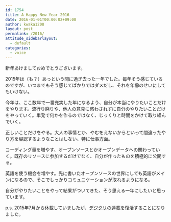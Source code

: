 ```yaml
---
id: 1754
title: A Happy New Year 2016
date: 2016-01-01T00:00:02+09:00
author: kwaka1208
layout: post
permalink: /2016/
attitude_sidebarlayout:
  - default
categories:
  - voice
---
```

新年あけましておめでとうございます。

2015年は（も？）あっという間に過ぎ去った一年でした。毎年そう感じているのですが、いつまでもそう感じてばかりではダメだし、それを年齢のせいにしてもいけない。

今年は、ここ数年で一番充実した年になるよう、自分が本当にやりたいことだけをやります。流行り廃りや、他人の意見に惑わされずに自分のやりたいことだけをやっていく。単発で何かを作るのではなく、じっくりと時間をかけて取り組んでいく。

正しいことだけをやる。大人の事情とか、やむをえないからといって間違ったやり方を容認するようなことはしない、特に仕事方面。

コーディング量を増やす、オープンソースとかオープンデータへの関わっていく。既存のリソースに参加するだけでなく、自分が作ったものを積極的に公開する。

英語を使う機会を増やす。先に書いたオープンソースの世界にしても英語がメインになるので、そこでしっかりコミュニケーションが取れるようになる。

自分がやりたいことをやって結果がついてきた、そう思える一年にしたいと思っています。

p.s.
2015年7月から休載していましたが、[デジクリ](http://blog.dgcr.com/)の連載を復活することになりました。